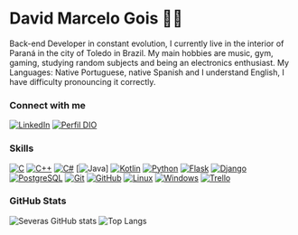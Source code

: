 # David Marcelo Gois 👋🏻 

Back-end Developer in constant evolution, I currently live in the interior of Paraná in the city of Toledo in Brazil. My main hobbies are music, gym, gaming, studying random subjects and being an electronics enthusiast.
My Languages: Native Portuguese, native Spanish and I understand English, I have difficulty pronouncing it correctly.

### Connect with me
[![LinkedIn](https://img.shields.io/badge/-LinkedIn-000?style=for-the-badge&logo=linkedin&logoColor=30A3DC)](https://www.linkedin.com/in/david-marcelo-gois-351489205/)
[![Perfil DIO](https://img.shields.io/badge/-Meu%20Perfil%20na%20DIO-000?style=for-the-badge)](https://www.dio.me/users/davidmarcelo2015)

### Skills
[![C](https://img.shields.io/badge/C-00000C?style=for-the-badge&logo=c&logoColor=white)](https://github.com/Severas/data-structure-two/blob/main/Trabalho%201/main.c)
[![C++](https://img.shields.io/badge/C%2B%2B-000000?style=for-the-badge&logo=c%2B%2B&logoColor=white)](https://learn.microsoft.com/pt-br/cpp)
[![C#](https://img.shields.io/badge/C%23-000000?style=for-the-badge&logo=c-sharp&logoColor=white)](https://learn.microsoft.com/pt-br/dotnet/csharp/)
[![Java](https://img.shields.io/badge/java-000000?style=for-the-badge&logo=openjdk&logoColor=white)]
[![Kotlin](https://img.shields.io/badge/Kotlin-000?&style=for-the-badge&logo=kotlin&logoColor=white)](https://kotlinlang.org/docs/kotlin-doc.html) 
[![Python](https://img.shields.io/badge/python-000?style=for-the-badge&logo=python&logoColor=ffdd54)](https://docs.python.org/pt-br/3/)
[![Flask](https://img.shields.io/badge/Flask-000000?style=for-the-badge&logo=flask&logoColor=white)](https://flask.palletsprojects.com/en/3.0.x/)
[![Django](https://img.shields.io/badge/Django-000?style=for-the-badge&logo=django&logoColor=white)](https://docs.djangoproject.com/pt-br/5.0/)
[![PostgreSQL](https://img.shields.io/badge/PostgreSQL-000?style=for-the-badge&logo=postgresql)](https://www.postgresql.org/docs/)
[![Git](https://img.shields.io/badge/Git-000?style=for-the-badge&logo=git&logoColor=E94D5F)](https://git-scm.com/doc)
[![GitHub](https://img.shields.io/badge/GitHub-000?style=for-the-badge&logo=github&logoColor=30A3DC)](https://docs.github.com/)
[![Linux](https://img.shields.io/badge/Arch_Linux-000?style=for-the-badge&logo=arch-linux&logoColor=white)](https://wiki.archlinux.org/title/Man_page_)
[![Windows](https://img.shields.io/badge/Windows-000?style=for-the-badge&logo=windows&logoColor=2CA5E0)](https://learn.microsoft.com/pt-br/windows/deployment/planning/sua-users-guide)
[![Trello](https://img.shields.io/badge/Trello-000?style=for-the-badge&logo=trello&logoColor=white)](https://trello.com/guide)

### GitHub Stats
![Severas GitHub stats](https://github-readme-stats.vercel.app/api?username=Severas&show_icons=true&theme=blue-green)
![Top Langs](https://github-readme-stats.vercel.app/api/top-langs/?username=Severas&layout=compact&theme=blue-green)

